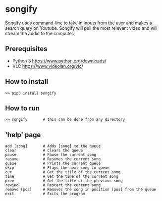 # songify
Songify uses command-line to take in inputs from the user and makes a search query on Youtube. Songify will pull the most relevant video and will stream the audio to the computer.

## Prerequisites
* Python 3 https://www.python.org/downloads/
* VLC https://www.videolan.org/vlc/

## How to install
```
>> pip3 install songify
```

## How to run
```
>> songify       # this can be done from any directory
```

## 'help' page
```
add [song]       # Adds [song] to the queue
clear            # Clears the queue
pause            # Pause the current song
resume           # Resumes the current song
queue            # Prints the current queue
skip             # Plays the next song in queue
cur              # Get the title of the current song
time             # Get the time of the current song
prev             # Get the title of the previous song
rewind           # Restart the current song
remove [pos]     # Removes the song in position [pos] from the queue
exit             # Exits the program
```
